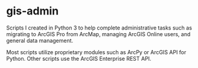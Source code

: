 # gis-admin
Scripts I created in Python 3 to help complete administrative tasks such as migrating to ArcGIS Pro from ArcMap, managing ArcGIS Online users, and general data management. 

Most scripts utilize proprietary modules such as ArcPy or ArcGIS API for Python. Other scripts use the ArcGIS Enterprise REST API. 


